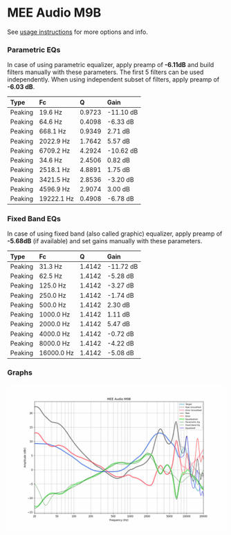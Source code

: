 # MEE Audio M9B
See [usage instructions](https://github.com/jaakkopasanen/AutoEq#usage) for more options and info.

### Parametric EQs
In case of using parametric equalizer, apply preamp of **-6.11dB** and build filters manually
with these parameters. The first 5 filters can be used independently.
When using independent subset of filters, apply preamp of **-6.03 dB**.

| Type    | Fc         |      Q | Gain      |
|:--------|:-----------|:-------|:----------|
| Peaking | 19.6 Hz    | 0.9723 | -11.10 dB |
| Peaking | 64.6 Hz    | 0.4098 | -6.33 dB  |
| Peaking | 668.1 Hz   | 0.9349 | 2.71 dB   |
| Peaking | 2022.9 Hz  | 1.7642 | 5.57 dB   |
| Peaking | 6709.2 Hz  | 4.2924 | -10.62 dB |
| Peaking | 34.6 Hz    | 2.4506 | 0.82 dB   |
| Peaking | 2518.1 Hz  | 4.8891 | 1.75 dB   |
| Peaking | 3421.5 Hz  | 2.8536 | -3.20 dB  |
| Peaking | 4596.9 Hz  | 2.9074 | 3.00 dB   |
| Peaking | 19222.1 Hz | 0.4908 | -6.78 dB  |

### Fixed Band EQs
In case of using fixed band (also called graphic) equalizer, apply preamp of **-5.68dB**
(if available) and set gains manually with these parameters.

| Type    | Fc         |      Q | Gain      |
|:--------|:-----------|:-------|:----------|
| Peaking | 31.3 Hz    | 1.4142 | -11.72 dB |
| Peaking | 62.5 Hz    | 1.4142 | -5.28 dB  |
| Peaking | 125.0 Hz   | 1.4142 | -3.27 dB  |
| Peaking | 250.0 Hz   | 1.4142 | -1.74 dB  |
| Peaking | 500.0 Hz   | 1.4142 | 2.30 dB   |
| Peaking | 1000.0 Hz  | 1.4142 | 1.11 dB   |
| Peaking | 2000.0 Hz  | 1.4142 | 5.47 dB   |
| Peaking | 4000.0 Hz  | 1.4142 | -0.72 dB  |
| Peaking | 8000.0 Hz  | 1.4142 | -4.22 dB  |
| Peaking | 16000.0 Hz | 1.4142 | -5.08 dB  |

### Graphs
![](./MEE%20Audio%20M9B.png)